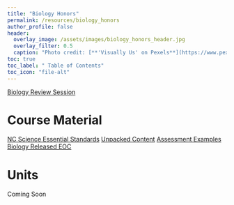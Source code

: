 ```yaml
---
title: "Biology Honors"
permalink: /resources/biology_honors
author_profile: false
header:
  overlay_image: /assets/images/biology_honors_header.jpg 
  overlay_filter: 0.5
  caption: "Photo credit: [**'Visually Us' on Pexels**](https://www.pexels.com/photo/white-fungi-1643416/)"
toc: true
toc_label: " Table of Contents"
toc_icon: "file-alt"
---
```



<a href="/resources/biology_honors/biology_review_session" class="btn btn--inverse btn--x-large">Biology Review Session</a>

# Course Material
<a href="https://drive.google.com/file/d/1xC2ldAh-Z4cZJ1YIgPUPxfPYYtmIRxLA/view?usp=sharing" class="btn btn--inverse btn--x-large">NC Science Essential Standards</a>
<a href="https://drive.google.com/file/d/1ehSRQBMQ3QAH1ylkMZbRNx3HCVWPm25F/view?usp=sharing" class="btn btn--inverse btn--x-large">Unpacked Content</a>
<a href="https://drive.google.com/file/d/1pMoAzg_Z347bQxxr4WxORHqSXP9IjWyW/view?usp=sharing" class="btn btn--inverse btn--x-large">Assessment Examples</a>
<a href="https://files.nc.gov/dpi/documents/files/biology_3375_released_final-2019.pdf" class="btn btn--inverse btn--x-large">Biology Released EOC </a>

# Units
Coming Soon